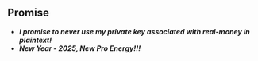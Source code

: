 ## Promise

- ***I promise to never use my private key associated with real-money in plaintext!***
- ***New Year - 2025, New Pro Energy!!!***
